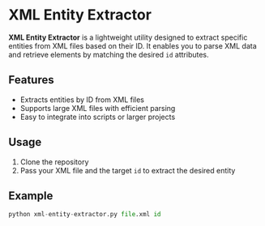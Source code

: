 # XML Entity Extractor

**XML Entity Extractor** is a lightweight utility designed to extract specific entities from XML files based on their ID. It enables you to parse XML data and retrieve elements by matching the desired `id` attributes.

## Features
- Extracts entities by ID from XML files
- Supports large XML files with efficient parsing
- Easy to integrate into scripts or larger projects

## Usage
1. Clone the repository
2. Pass your XML file and the target `id` to extract the desired entity

## Example
```python
python xml-entity-extractor.py file.xml id

```
